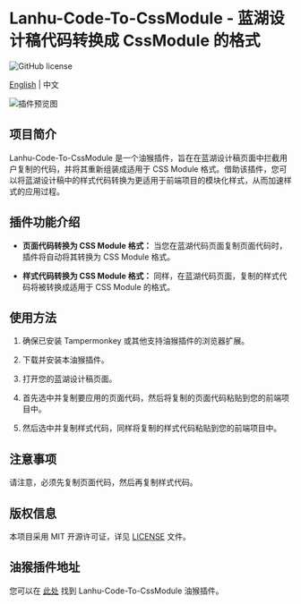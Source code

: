 # Lanhu-Code-To-CssModule - 蓝湖设计稿代码转换成 CssModule 的格式

![GitHub license](https://img.shields.io/badge/license-MIT-blue.svg)

[English](README_EN.md) | 中文

![插件预览图](public/preview.png)

## 项目简介

Lanhu-Code-To-CssModule 是一个油猴插件，旨在在蓝湖设计稿页面中拦截用户复制的代码，并将其重新组装成适用于 CSS Module 格式。借助该插件，您可以将蓝湖设计稿中的样式代码转换为更适用于前端项目的模块化样式，从而加速样式的应用过程。

## 插件功能介绍

- **页面代码转换为 CSS Module 格式：** 当您在蓝湖代码页面复制页面代码时，插件将自动将其转换为 CSS Module 格式。

- **样式代码转换为 CSS Module 格式：** 同样，在蓝湖代码页面，复制的样式代码将被转换成适用于 CSS Module 的格式。

## 使用方法

1. 确保已安装 Tampermonkey 或其他支持油猴插件的浏览器扩展。

2. 下载并安装本油猴插件。

3. 打开您的蓝湖设计稿页面。

4. 首先选中并复制要应用的页面代码，然后将复制的页面代码粘贴到您的前端项目中。

5. 然后选中并复制样式代码，同样将复制的样式代码粘贴到您的前端项目中。

## 注意事项

请注意，必须先复制页面代码，然后再复制样式代码。

## 版权信息

本项目采用 MIT 开源许可证，详见 [LICENSE](LICENSE) 文件。

## 油猴插件地址

您可以在 [此处](https://greasyfork.org/zh-CN/scripts/your-script-id) 找到 Lanhu-Code-To-CssModule 油猴插件。
